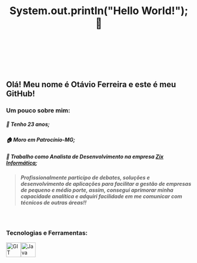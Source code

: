 #  <h1 align="center"> System.out.println("Hello World!");  :rocket: <h1/> <br/><br/>

## Olá! Meu nome é Otávio Ferreira e este é meu GitHub!

### Um pouco sobre mim: 

#####  :hatching_chick: Tenho 23 anos;
#####  :house: Moro em Patrocínio-MG; 
#####  :office: Trabalho como Analista de Desenvolvimento na empresa [Zix Informática](https://zixinformatica.com);
> ##### Profissionalmente participo de debates, soluções e desenvolvimento de aplicações para facilitar a gestão de empresas de pequeno e médio porte, assim, consegui aprimorar minha capacidade analítica e adquiri facilidade em me comunicar com técnicos de outras áreas!!
<br/>

### Tecnologias e Ferramentas:
<img src="https://cdn.jsdelivr.net/gh/devicons/devicon/icons/git/git-plain.svg" width="40" height="40" title=GIT /><img src="https://cdn.jsdelivr.net/gh/devicons/devicon/icons/java/java-original.svg" width="40" height="40" title=Java />

        
          




<!--
**otvferreira/otvferreira** is a ✨ _special_ ✨ repository because its `README.md` (this file) appears on your GitHub profile.

Here are some ideas to get you started:

- 🔭 I’m currently working on ...
- 🌱 I’m currently learning ...
- 👯 I’m looking to collaborate on ...
- 🤔 I’m looking for help with ...
- 💬 Ask me about ...
- 📫 How to reach me: ...
- 😄 Pronouns: ...
- ⚡ Fun fact: ...
-->
